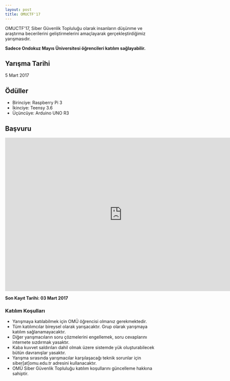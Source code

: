 ```yaml
---
layout: post
title: OMUCTF'17
---
```


OMUCTF'17, Siber Güvenlik Topluluğu olarak insanların düşünme ve araştırma becerilerini geliştirmelerini amaçlayarak gerçekleştirdiğimiz yarışmasıdır. 

**Sadece Ondokuz Mayıs Üniversitesi öğrencileri katılım sağlayabilir.**


## Yarışma Tarihi

5 Mart 2017 

## Ödüller

* Birinciye: Raspberry Pi 3
* İkinciye: Teensy 3.6
* Üçüncüye: Arduino UNO R3

## Başvuru

<iframe src="https://docs.google.com/forms/d/e/1FAIpQLSeGjmWXLHtFISQzHNwu-7RFVA818rj-mS0Zg61Gry5NNU-x1g/viewform?embedded=true" width="760" height="500" frameborder="0" marginheight="0" marginwidth="0">Yükleniyor...</iframe>

**Son Kayıt Tarihi: 03 Mart 2017**

### Katılım Koşulları

* Yarışmaya katılabilmek için OMÜ öğrencisi olmanız gerekmektedir.
* Tüm katılımcılar bireysel olarak yarışacaktır. Grup olarak yarışmaya katılım sağlanamayacaktır.
* Diğer yarışmacıların soru çözmelerini engellemek, soru cevaplarını internete sızdırmak yasaktır.
* Kaba kuvvet saldırıları dahil olmak üzere sistemde yük oluşturabilecek bütün davranışlar yasaktır.
* Yarışma sırasında yarışmacılar karşılaşacağı teknik sorunlar için siber[at]omu.edu.tr adresini kullanacaktır.
* OMÜ Siber Güvenlik Topluluğu katılım koşullarını güncelleme hakkına sahiptir.
